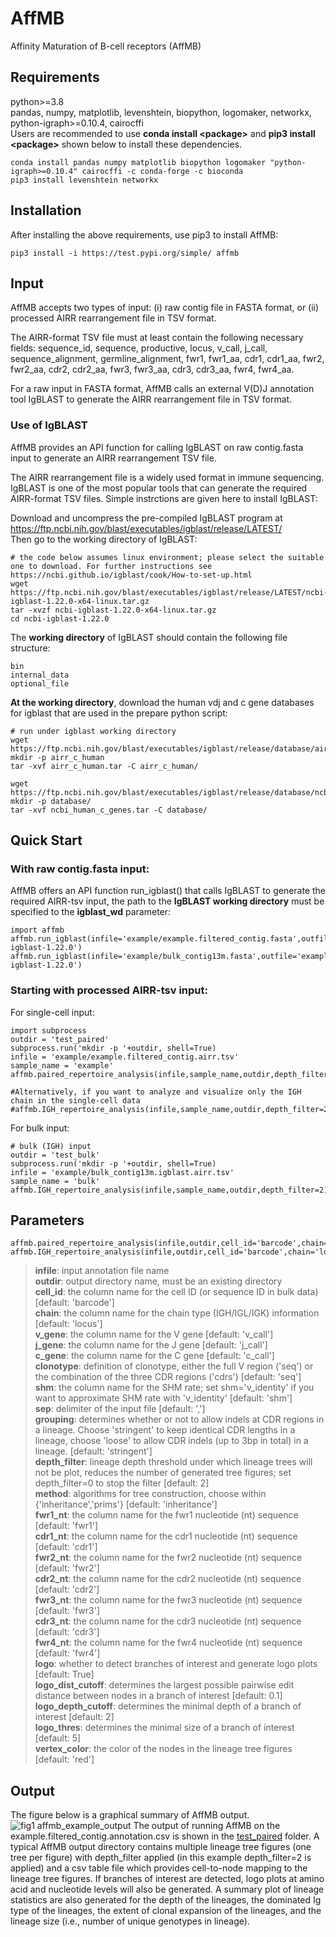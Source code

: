 # AffMB
Affinity Maturation of B-cell receptors (AffMB)

## Requirements
python>=3.8 \
pandas, numpy, matplotlib, levenshtein, biopython, logomaker, networkx, python-igraph>=0.10.4, cairocffi \
Users are recommended to use **conda install \<package\>** and **pip3 install \<package\>** shown below to install these dependencies.
```
conda install pandas numpy matplotlib biopython logomaker "python-igraph>=0.10.4" cairocffi -c conda-forge -c bioconda
pip3 install levenshtein networkx
```
## Installation
After installing the above requirements, use pip3 to install AffMB:
```
pip3 install -i https://test.pypi.org/simple/ affmb
```
## Input
AffMB accepts two types of input: (i) raw contig file in FASTA format, or (ii) processed AIRR rearrangement file in TSV format. 

The AIRR-format TSV file must at least contain the following necessary fields: sequence_id, sequence, productive, locus, v_call, j_call, sequence_alignment, germline_alignment, fwr1, fwr1_aa, cdr1, cdr1_aa, fwr2, fwr2_aa, cdr2, cdr2_aa, fwr3, fwr3_aa, cdr3, cdr3_aa, fwr4, fwr4_aa.

For a raw input in FASTA format, AffMB calls an external V(D)J annotation tool IgBLAST to generate the AIRR rearrangement file in TSV format. 

### Use of IgBLAST
AffMB provides an API function for calling IgBLAST on raw contig.fasta input to generate an AIRR rearrangement TSV file. 

The AIRR rearrangement file is a widely used format in immune sequencing. IgBLAST is one of the most popular tools that can generate the required AIRR-format TSV files. Simple instrctions are given here to install IgBLAST: 

Download and uncompress the pre-compiled IgBLAST program at https://ftp.ncbi.nih.gov/blast/executables/igblast/release/LATEST/ \
Then go to the working directory of IgBLAST:
```
# the code below assumes linux environment; please select the suitable one to download. For further instructions see https://ncbi.github.io/igblast/cook/How-to-set-up.html
wget https://ftp.ncbi.nih.gov/blast/executables/igblast/release/LATEST/ncbi-igblast-1.22.0-x64-linux.tar.gz
tar -xvzf ncbi-igblast-1.22.0-x64-linux.tar.gz
cd ncbi-igblast-1.22.0
```
The **working directory** of IgBLAST should contain the following file structure:
```
bin
internal_data
optional_file 
```
**At the working directory**, download the human vdj and c gene databases for igblast that are used in the prepare python script: 
```
# run under igblast working directory
wget https://ftp.ncbi.nih.gov/blast/executables/igblast/release/database/airr/airr_c_human.tar
mkdir -p airr_c_human
tar -xvf airr_c_human.tar -C airr_c_human/

wget https://ftp.ncbi.nih.gov/blast/executables/igblast/release/database/ncbi_human_c_genes.tar
mkdir -p database/
tar -xvf ncbi_human_c_genes.tar -C database/
```

## Quick Start
### With raw contig.fasta input:
AffMB offers an API function run_igblast() that calls IgBLAST to generate the required AIRR-tsv input, the path to the **IgBLAST working directory** must be specified to the **igblast_wd** parameter:
```
import affmb
affmb.run_igblast(infile='example/example.filtered_contig.fasta',outfile='example/example.filtered_contig.airr.tsv',igblast_wd='/mnt/Downloads/ncbi-igblast-1.22.0')
affmb.run_igblast(infile='example/bulk_contig13m.fasta',outfile='example/bulk_contig13m.igblast.airr.tsv',igblast_wd='/mnt/Downloads/ncbi-igblast-1.22.0')
```

### Starting with processed AIRR-tsv input:
For single-cell input:
```
import subprocess
outdir = 'test_paired'
subprocess.run('mkdir -p '+outdir, shell=True)
infile = 'example/example.filtered_contig.airr.tsv'
sample_name = 'example'
affmb.paired_repertoire_analysis(infile,sample_name,outdir,depth_filter=2)

#Alternatively, if you want to analyze and visualize only the IGH chain in the single-cell data
#affmb.IGH_repertoire_analysis(infile,sample_name,outdir,depth_filter=2)
```
For bulk input:
```
# bulk (IGH) input
outdir = 'test_bulk'
subprocess.run('mkdir -p '+outdir, shell=True)
infile = 'example/bulk_contig13m.igblast.airr.tsv'
sample_name = 'bulk'
affmb.IGH_repertoire_analysis(infile,sample_name,outdir,depth_filter=2)
```
## Parameters
```
affmb.paired_repertoire_analysis(infile,outdir,cell_id='barcode',chain='locus',v_gene='v_call',j_gene='j_call',c_gene='c_call',clonotype='seq',shm='shm',sep=',',grouping='stringent',depth_filter=2,method='inheritance',cdr1_nt='cdr1',cdr2_nt='cdr2',cdr3_nt='cdr3',fwr1_nt='fwr1',fwr2_nt='fwr2',fwr3_nt='fwr3',fwr4_nt='fwr4',logo=True,logo_dist_cutoff=0.1,logo_depth_cutoff=2,logo_thres=5,vertex_color='red')
affmb.IGH_repertoire_analysis(infile,outdir,cell_id='barcode',chain='locus',v_gene='v_call',j_gene='j_call',c_gene='c_call',clonotype='seq',shm='shm',sep=',',grouping='stringent',depth_filter=2,method='inheritance',cdr1_nt='cdr1',cdr2_nt='cdr2',cdr3_nt='cdr3',fwr1_nt='fwr1',fwr2_nt='fwr2',fwr3_nt='fwr3',fwr4_nt='fwr4',logo=True,logo_dist_cutoff=0.1,logo_depth_cutoff=2,logo_thres=5,vertex_color='red')
```
>**infile**: input annotation file name \
**outdir**: output directory name, must be an existing directory \
**cell_id**: the column name for the cell ID (or sequence ID in bulk data) \[default: 'barcode'\] \
**chain**: the column name for the chain type (IGH/IGL/IGK) information \[default: 'locus'\] \
**v_gene**: the column name for the V gene \[default: 'v_call'\] \
**j_gene**: the column name for the J gene \[default: 'j_call'\] \
**c_gene**: the column name for the C gene \[default: 'c_call'\] \
**clonotype**: definition of clonotype, either the full V region ('seq') or the combination of the three CDR regions ('cdrs') \[default: 'seq'\] \
**shm**: the column name for the SHM rate; set shm='v_identity' if you want to approximate SHM rate with 'v_identity' \[default: 'shm'\] \
**sep**: delimiter of the input file \[default: ','\] \
**grouping**: determines whether or not to allow indels at CDR regions in a lineage. Choose 'stringent' to keep identical CDR lengths in a lineage, choose 'loose' to allow CDR indels (up to 3bp in total) in a lineage. \[default: 'stringent'\] \
**depth_filter**: lineage depth threshold under which lineage trees will not be plot, reduces the number of generated tree figures; set depth_filter=0 to stop the filter \[default: 2\] \
**method**: algorithms for tree construction, choose within {'inheritance','prims'} \[default: 'inheritance'\] \
**fwr1_nt**: the column name for the fwr1 nucleotide (nt) sequence \[default: 'fwr1'\] \
**cdr1_nt**: the column name for the cdr1 nucleotide (nt) sequence \[default: 'cdr1'\] \
**fwr2_nt**: the column name for the fwr2 nucleotide (nt) sequence \[default: 'fwr2'\] \
**cdr2_nt**: the column name for the cdr2 nucleotide (nt) sequence \[default: 'cdr2'\] \
**fwr3_nt**: the column name for the fwr3 nucleotide (nt) sequence \[default: 'fwr3'\] \
**cdr3_nt**: the column name for the cdr3 nucleotide (nt) sequence \[default: 'cdr3'\] \
**fwr4_nt**: the column name for the fwr4 nucleotide (nt) sequence \[default: 'fwr4'\] \
**logo**: whether to detect branches of interest and generate logo plots \[default: True\] \
**logo_dist_cutoff**: determines the largest possible pairwise edit distance between nodes in a branch of interest \[default: 0.1\] \
**logo_depth_cutoff**: determines the minimal depth of a branch of interest \[default: 2\] \
**logo_thres**: determines the minimal size of a branch of interest \[default: 5\] \
**vertex_color**: the color of the nodes in the lineage tree figures \[default: 'red'\]

## Output
The figure below is a graphical summary of AffMB output.
![fig1 affmb_example_output](https://github.com/user-attachments/assets/cdddf94c-14f2-46af-9c29-9fea7081cc75)
The output of running AffMB on the example.filtered_contig.annotation.csv is shown in the [test_paired](test_paired) folder. A typical AffMB output directory contains multiple lineage tree figures (one tree per figure) with depth_filter applied (in this example depth_filter=2 is applied) and a csv table file which provides cell-to-node mapping to the lineage tree figures. If branches of interest are detected, logo plots at amino acid and nucleotide levels will also be generated. A summary plot of lineage statistics are also generated for the depth of the lineages, the dominated Ig type of the lineages, the extent of clonal expansion of the lineages, and the lineage size (i.e., number of unique genotypes in lineage).
